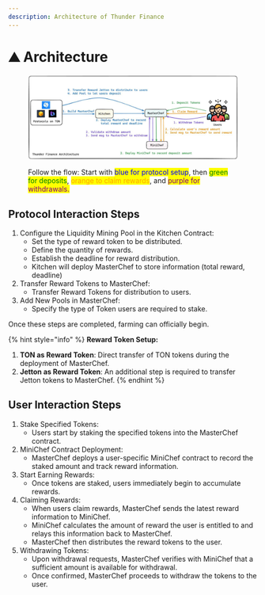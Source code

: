```yaml
---
description: Architecture of Thunder Finance
---
```


# ⛰️ Architecture

<figure><img src="../../.gitbook/assets/thunderFiArch.jpg" alt=""><figcaption><p>Follow the flow: Start with <mark style="color:blue;">blue for protocol setup</mark>, then <mark style="color:green;">green for deposits</mark>, <mark style="color:orange;">orange to claim rewards</mark>, and <mark style="color:purple;">purple for withdrawals.</mark></p></figcaption></figure>

## **Protocol Interaction Steps**

1. Configure the Liquidity Mining Pool in the Kitchen Contract:
   * Set the type of reward token to be distributed.
   * Define the quantity of rewards.
   * Establish the deadline for reward distribution.
   * Kitchen will deploy MasterChef to store information (total reward, deadline)
2. Transfer Reward Tokens to MasterChef:&#x20;
   * Transfer Reward Tokens for distribution to users.
3. Add New Pools in MasterChef:
   * Specify the type of Token users are required to stake.

Once these steps are completed, farming can officially begin.

{% hint style="info" %}
**Reward Token Setup:**

1. **TON as Reward Token**: Direct transfer of TON tokens during the deployment of MasterChef.
2. **Jetton as Reward Token**: An additional step is required to transfer Jetton tokens to MasterChef.
{% endhint %}

## **User Interaction Steps**

1. Stake Specified Tokens:
   * Users start by staking the specified tokens into the MasterChef contract.
2. MiniChef Contract Deployment:
   * MasterChef deploys a user-specific MiniChef contract to record the staked amount and track reward information.
3. Start Earning Rewards:
   * Once tokens are staked, users immediately begin to accumulate rewards.
4. Claiming Rewards:
   * When users claim rewards, MasterChef sends the latest reward information to MiniChef.
   * MiniChef calculates the amount of reward the user is entitled to and relays this information back to MasterChef.
   * MasterChef then distributes the reward tokens to the user.
5. Withdrawing Tokens:
   * Upon withdrawal requests, MasterChef verifies with MiniChef that a sufficient amount is available for withdrawal.
   * Once confirmed, MasterChef proceeds to withdraw the tokens to the user.
